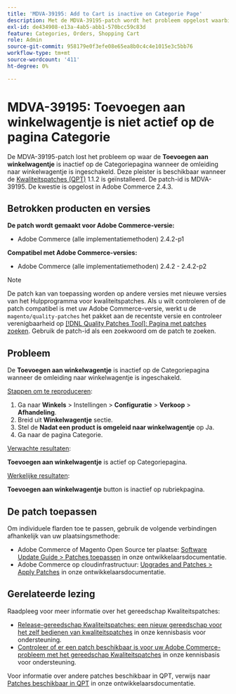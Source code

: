 ```yaml
---
title: 'MDVA-39195: Add to Cart is inactive on Categorie Page'
description: Met de MDVA-39195-patch wordt het probleem opgelost waarbij de knop **Toevoegen aan winkelwagentje** niet actief is op de categoriepagina als de omleiding naar winkelwagentje is ingeschakeld. Deze patch is beschikbaar wanneer [Quality Patches Tool (QPT)] (/help/announcements/adobe-commerce-announcements/magento-quality-patches-released-new-tool-to-self-serve-quality-patches.md) 1.1.2 is geïnstalleerd. De patch-id is MDVA-39195. De kwestie is opgelost in Adobe Commerce 2.4.3.
exl-id: de434908-e13a-4ab5-abb1-570bcc59c83d
feature: Categories, Orders, Shopping Cart
role: Admin
source-git-commit: 958179e0f3efe08e65ea8b0c4c4e1015e3c5bb76
workflow-type: tm+mt
source-wordcount: '411'
ht-degree: 0%

---
```


# MDVA-39195: Toevoegen aan winkelwagentje is niet actief op de pagina Categorie

De MDVA-39195-patch lost het probleem op waar de **Toevoegen aan winkelwagentje** is inactief op de Categoriepagina wanneer de omleiding naar winkelwagentje is ingeschakeld. Deze pleister is beschikbaar wanneer de [Kwaliteitspatches (QPT)](/help/announcements/adobe-commerce-announcements/magento-quality-patches-released-new-tool-to-self-serve-quality-patches.md) 1.1.2 is geïnstalleerd. De patch-id is MDVA-39195. De kwestie is opgelost in Adobe Commerce 2.4.3.

## Betrokken producten en versies

**De patch wordt gemaakt voor Adobe Commerce-versie:**

* Adobe Commerce (alle implementatiemethoden) 2.4.2-p1

**Compatibel met Adobe Commerce-versies:**

* Adobe Commerce (alle implementatiemethoden) 2.4.2 - 2.4.2-p2

>[!NOTE]
>
>De patch kan van toepassing worden op andere versies met nieuwe versies van het Hulpprogramma voor kwaliteitspatches. Als u wilt controleren of de patch compatibel is met uw Adobe Commerce-versie, werkt u de `magento/quality-patches` het pakket aan de recentste versie en controleer verenigbaarheid op [[!DNL Quality Patches Tool]: Pagina met patches zoeken](https://devdocs.magento.com/quality-patches/tool.html#patch-grid). Gebruik de patch-id als een zoekwoord om de patch te zoeken.

## Probleem

De **Toevoegen aan winkelwagentje** is inactief op de Categoriepagina wanneer de omleiding naar winkelwagentje is ingeschakeld.

<u>Stappen om te reproduceren</u>:

1. Ga naar **Winkels** > Instellingen > **Configuratie** > **Verkoop** > **Afhandeling**.
1. Breid uit **Winkelwagentje** sectie.
1. Stel de **Nadat een product is omgeleid naar winkelwagentje** op Ja.
1. Ga naar de pagina Categorie.

<u>Verwachte resultaten</u>:

**Toevoegen aan winkelwagentje** is actief op Categoriepagina.

<u>Werkelijke resultaten</u>:

**Toevoegen aan winkelwagentje** button is inactief op rubriekpagina.

## De patch toepassen

Om individuele flarden toe te passen, gebruik de volgende verbindingen afhankelijk van uw plaatsingsmethode:

* Adobe Commerce of Magento Open Source ter plaatse: [Software Update Guide > Patches toepassen](https://devdocs.magento.com/guides/v2.4/comp-mgr/patching/mqp.html) in onze ontwikkelaarsdocumentatie.
* Adobe Commerce op cloudinfrastructuur: [Upgrades and Patches > Apply Patches](https://devdocs.magento.com/cloud/project/project-patch.html) in onze ontwikkelaarsdocumentatie.

## Gerelateerde lezing

Raadpleeg voor meer informatie over het gereedschap Kwaliteitspatches:

* [Release-gereedschap Kwaliteitspatches: een nieuw gereedschap voor het zelf bedienen van kwaliteitspatches](/help/announcements/adobe-commerce-announcements/magento-quality-patches-released-new-tool-to-self-serve-quality-patches.md) in onze kennisbasis voor ondersteuning.
* [Controleer of er een patch beschikbaar is voor uw Adobe Commerce-probleem met het gereedschap Kwaliteitspatches](/help/support-tools/patches-available-in-qpt-tool/check-patch-for-magento-issue-with-magento-quality-patches.md) in onze kennisbasis voor ondersteuning.

Voor informatie over andere patches beschikbaar in QPT, verwijs naar [Patches beschikbaar in QPT](https://devdocs.magento.com/quality-patches/tool.html#patch-grid) in onze ontwikkelaarsdocumentatie.
